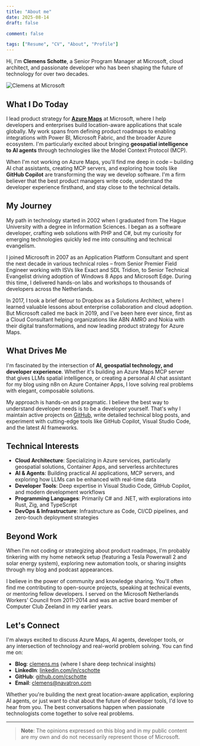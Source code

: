 ```yaml
---
title: "About me"
date: 2025-08-14
draft: false

comment: false

tags: ["Resume", "CV", "About", "Profile"]
---
```


Hi, I'm **Clemens Schotte**, a Senior Program Manager at Microsoft, cloud architect, and passionate developer who has been shaping the future of technology for over two decades.

![Clemens at Microsoft](/images/microsoft.jpg)

## What I Do Today

I lead product strategy for **[Azure Maps](https://azuremaps.com/)** at Microsoft, where I help developers and enterprises build location-aware applications that scale globally. My work spans from defining product roadmaps to enabling integrations with Power BI, Microsoft Fabric, and the broader Azure ecosystem. I'm particularly excited about bringing **geospatial intelligence to AI agents** through technologies like the Model Context Protocol (MCP).

When I'm not working on Azure Maps, you'll find me deep in code – building AI chat assistants, creating MCP servers, and exploring how tools like **GitHub Copilot** are transforming the way we develop software. I'm a firm believer that the best product managers write code, understand the developer experience firsthand, and stay close to the technical details.

## My Journey

My path in technology started in 2002 when I graduated from The Hague University with a degree in Information Sciences. I began as a software developer, crafting web solutions with PHP and C#, but my curiosity for emerging technologies quickly led me into consulting and technical evangelism.

I joined Microsoft in 2007 as an Application Platform Consultant and spent the next decade in various technical roles – from Senior Premier Field Engineer working with ISVs like Exact and SDL Tridion, to Senior Technical Evangelist driving adoption of Windows 8 Apps and Microsoft Edge. During this time, I delivered hands-on labs and workshops to thousands of developers across the Netherlands.

In 2017, I took a brief detour to Dropbox as a Solutions Architect, where I learned valuable lessons about enterprise collaboration and cloud adoption. But Microsoft called me back in 2019, and I've been here ever since, first as a Cloud Consultant helping organizations like ABN AMRO and Nokia with their digital transformations, and now leading product strategy for Azure Maps.

## What Drives Me

I'm fascinated by the intersection of **AI, geospatial technology, and developer experience**. Whether it's building an Azure Maps MCP server that gives LLMs spatial intelligence, or creating a personal AI chat assistant for my blog using n8n on Azure Container Apps, I love solving real problems with elegant, composable solutions.

My approach is hands-on and pragmatic. I believe the best way to understand developer needs is to be a developer yourself. That's why I maintain active projects on [GitHub](https://github.com/cschotte), write detailed technical blog posts, and experiment with cutting-edge tools like GitHub Copilot, Visual Studio Code, and the latest AI frameworks.

## Technical Interests

- **Cloud Architecture**: Specializing in Azure services, particularly geospatial solutions, Container Apps, and serverless architectures
- **AI & Agents**: Building practical AI applications, MCP servers, and exploring how LLMs can be enhanced with real-time data
- **Developer Tools**: Deep expertise in Visual Studio Code, GitHub Copilot, and modern development workflows
- **Programming Languages**: Primarily C# and .NET, with explorations into Rust, Zig, and TypeScript
- **DevOps & Infrastructure**: Infrastructure as Code, CI/CD pipelines, and zero-touch deployment strategies

## Beyond Work

When I'm not coding or strategizing about product roadmaps, I'm probably tinkering with my home network setup (featuring a Tesla Powerwall 2 and solar energy system), exploring new automation tools, or sharing insights through my blog and podcast appearances.

I believe in the power of community and knowledge sharing. You'll often find me contributing to open-source projects, speaking at technical events, or mentoring fellow developers. I served on the Microsoft Netherlands Workers' Council from 2011-2014 and was an active board member of Computer Club Zeeland in my earlier years.

## Let's Connect

I'm always excited to discuss Azure Maps, AI agents, developer tools, or any intersection of technology and real-world problem solving. You can find me on:

- **Blog**: [clemens.ms](https://clemens.ms) (where I share deep technical insights)
- **LinkedIn**: [linkedin.com/in/cschotte](https://www.linkedin.com/in/cschotte/)
- **GitHub**: [github.com/cschotte](https://github.com/cschotte)
- **Email**: clemens@navatron.com

Whether you're building the next great location-aware application, exploring AI agents, or just want to chat about the future of developer tools, I'd love to hear from you. The best conversations happen when passionate technologists come together to solve real problems.

---

> **Note**: The opinions expressed on this blog and in my public content are my own and do not necessarily represent those of Microsoft.
